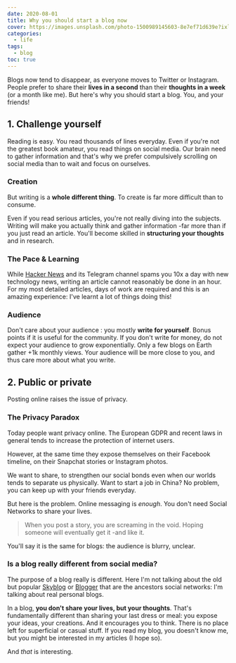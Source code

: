 ```yaml
---
date: 2020-08-01
title: Why you should start a blog now
cover: https://images.unsplash.com/photo-1500989145603-8e7ef71d639e?ixlib=rb-1.2.1&ixid=MXwxMjA3fDB8MHxwaG90by1wYWdlfHx8fGVufDB8fHw%3D&auto=format&fit=crop&w=1955&q=80
categories:
  - life
tags:
  - blog
toc: true
---
```


Blogs now tend to disappear, as everyone moves to Twitter or Instagram. People prefer to share their **lives in a second** than their **thoughts in a week** (or a month like me). But here's why you should start a blog. You, and your friends!

## 1. Challenge yourself

Reading is easy. You read thousands of lines everyday. Even if you're not the greatest book amateur, you read things on social media. Our brain need to gather information and that's why we prefer compulsively scrolling on social media than to wait and focus on ourselves.

### Creation

But writing is a **whole different thing**. To create is far more difficult than to consume.

Even if you read serious articles, you're not really diving into the subjects. Writing will make you actually think and gather information -far more than if you just read an article. You'll become skilled in **structuring your thoughts** and in research.

### The Pace & Learning

While [Hacker News](https://news.ycombinator.com/) and its Telegram channel spams you 10x a day with new technology news, writing an article cannot reasonably be done in an hour. For my most detailed articles, days of work are required and this is an amazing experience: I've learnt a lot of things doing this!

### Audience

Don't care about your audience : you mostly **write for yourself**. Bonus points if it is useful for the community. If you don't write for money, do not expect your audience to grow exponentially. Only a few blogs on Earth gather +1k monthly views. Your audience will be more close to you, and thus care more about what you write.

## 2. Public or private

Posting online raises the issue of privacy.

### The Privacy Paradox

Today people want privacy online. The European GDPR and recent laws in general tends to increase the protection of internet users.

However, at the same time they expose themselves on their Facebook timeline, on their Snapchat stories or Instagram photos.

We want to share, to strengthen our social bonds even when our worlds tends to separate us physically. Want to start a job in China? No problem, you can keep up with your friends everyday.

But here is the problem. Online messaging is _enough_. You don't need Social Networks to share your lives.

> When you post a story, you are screaming in the void. Hoping someone will eventually get it -and like it.

You'll say it is the same for blogs: the audience is blurry, unclear.

### Is a blog really different from social media?

The purpose of a blog really is different. Here I'm not talking about the old but popular [Skyblog](https://skyrock.com/) or [Blogger](https://www.blogger.com/) that are the ancestors social networks: I'm talking about real personal blogs.

In a blog, **you don't share your lives, but your thoughts**. That's fundamentally different than sharing your last dress or meal: you expose your ideas, your creations. And it encourages you to think. There is no place left for superficial or casual stuff. If you read my blog, you doesn't know me, but you might be interested in my articles (I hope so).

And _that_ is interesting.
